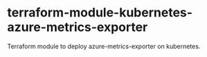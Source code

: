 # terraform-module-kubernetes-azure-metrics-exporter

Terraform module to deploy azure-metrics-exporter on kubernetes.
